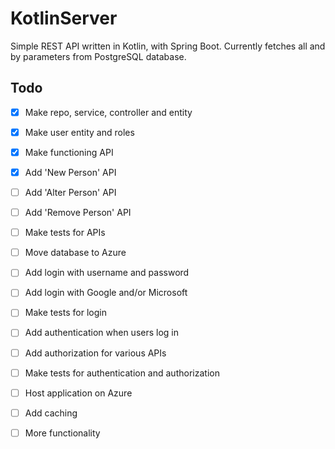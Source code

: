 # KotlinServer

Simple REST API written in Kotlin, with Spring Boot.
Currently fetches all and by parameters from PostgreSQL database.

## Todo
- [x] Make repo, service, controller and entity
- [x] Make user entity and roles
      
- [x] Make functioning API
- [x] Add 'New Person' API
- [ ] Add 'Alter Person' API
- [ ] Add 'Remove Person' API
- [ ] Make tests for APIs

- [ ] Move database to Azure

- [ ] Add login with username and password
- [ ] Add login with Google and/or Microsoft
- [ ] Make tests for login

- [ ] Add authentication when users log in
- [ ] Add authorization for various APIs
- [ ] Make tests for authentication and authorization

- [ ] Host application on Azure

- [ ] Add caching

- [ ] More functionality
